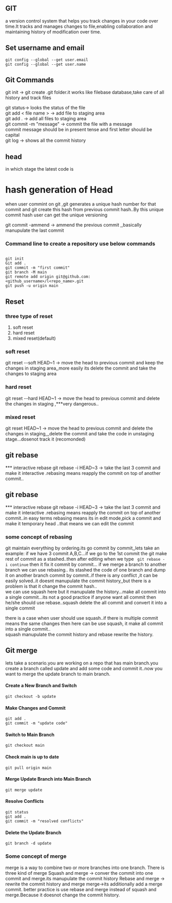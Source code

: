 ## GIT
a version control system that helps you track changes in your code over time.It tracks and manages changes to file,enabling collaboration and maintaining history of modification over time.

## Set username and email
```
git config --global --get user.email
git config --global --get user.name
```

## Git Commands
git init -> git create .git folder.it works like filebase database,take care of all history and track files

git status-> looks the status of the file  <br/>
git add < file name > -> add file to staging area <br/>
git add . -> add all files to staging area <br/>
git commit -m "message" -> commit the file with a message <br/>
commit message should be in present tense and first letter should be capital <br/>
git log -> shows all the commit history <br/>
## head
in which stage the latest code is

# hash generation of Head
when user commint on git ,git generates a unique hash number for that commit and git create this hash from previous commit hash..By this unique commit hash user can get the unique versioning

git commit -ammend -> ammend the previous commit ,,basically manupulate the last commit<br/>

### Command line to create a repository use below  commands
```

git init
Git add .
git commit -m "first commit"
git branch -M main
git remote add origin git@github.com:<github_username>/l<repo_name>.git
git push -u origin main

```


## Reset
### three type of reset
1. soft reset
2. hard reset
3. mixed reset(default)

### soft reset
git reset --soft HEAD~1 -> move the head to previous commit and keep the changes in staging area,,more easily its delete the commit and take the changes to staging area

### hard reset
git reset --hard HEAD~1 -> move the head to previous commit and delete the changes in staging ,***very dangerous..

### mixed reset
git reset HEAD~1 -> move the head to previous commit and delete the changes in staging,,,delete the commit and take the code in unstaging stage...dosenot track it
(recomonded)

## git rebase
*** interactive rebase
git rebase -i HEAD~3 -> take the last 3 commit and make it interactive .rebasing means reapply the commit on top of another commit..<br/>

## git rebase
*** interactive rebase
git rebase -i HEAD~3 -> take the last 3 commit and make it interactive .rebasing means reapply the commit on top of another commit..in easy terms rebasing means its in edit mode,pick a commit and make it temporary head ..that means we can edit the commit<br/>

### some concept of rebasing
git maintain everything by ordering.its go commit by commit,,lets take an example: if we have 3 commit A,B,C...if we go to the 1st commit the git make rest of commit as a stashed..then after editing when we type ` git rebase -i continue` 
then it fix it commit by commit...
if we merge a branch to another branch we can use rebasing..
its stashed the code of one branch and dump it on another branch commit by commit..if there is any conflict ,it can be easily solved..it doesnt manupulate the commit history,,but there is a problem is that it change the commit hash..<br/>
we can use squash here but it manupulate the history...make all commit into a single commit...its not a good practice if anyone want all commit then he/she should use rebase..squash delete the all commit and convert it into a single commit

there is a case when user should use squash..if there is multiple commit means the same changes then here can be use squash,
it make all commit into a single commit..<br/>
squash manupulate the commit history and rebase rewrite  the history.

## Git merge
lets take a scenario.you are working on a repo that has main branch.you create a branch called update and add some code and commit it..now you want to merge the update branch to main branch.
#### Create a New Branch and Switch
```
git checkout -b update

```
#### Make Changes and Commit
```
git add .
git commit -m "update code"

```
#### Switch to Main Branch
```
git checkout main

```
#### Check main is up to date
```
git pull origin main
```
#### Merge Update Branch into Main Branch
```
git merge update

```
#### Resolve Conflicts
```
git status
git add .
git commit -m "resolved conflicts"
```
#### Delete the Update Branch
```
git branch -d update
```
### Some concept of merge
merge is a way to combine two or more branches into one branch. There is three kind of merge
Squash and merge -> conver the commit into one commit and merge.its manupulate the commit history
Rebase and merge -> rewrite the commit history and merge
merge->its additionally add a merge commit.
better practice is use rebase and merge instead of squash and merge.Because it doesnot change the commit history.<br/>





